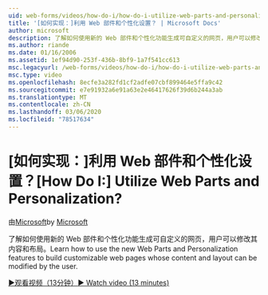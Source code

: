```yaml
---
uid: web-forms/videos/how-do-i/how-do-i-utilize-web-parts-and-personalization
title: '[如何实现：]利用 Web 部件和个性化设置？ | Microsoft Docs'
author: microsoft
description: 了解如何使用新的 Web 部件和个性化功能生成可自定义的网页，用户可以修改其内容和布局。
ms.author: riande
ms.date: 01/16/2006
ms.assetid: 1ef94d90-253f-436b-8bf9-1a7f541cc613
msc.legacyurl: /web-forms/videos/how-do-i/how-do-i-utilize-web-parts-and-personalization
msc.type: video
ms.openlocfilehash: 8ecfe3a282fd1cf2adfe07cbf899464e5ffa9c42
ms.sourcegitcommit: e7e91932a6e91a63e2e46417626f39d6b244a3ab
ms.translationtype: MT
ms.contentlocale: zh-CN
ms.lasthandoff: 03/06/2020
ms.locfileid: "78517634"
---
```

# <a name="how-do-i-utilize-web-parts-and-personalization"></a><span data-ttu-id="d1a49-104">[如何实现：]利用 Web 部件和个性化设置？</span><span class="sxs-lookup"><span data-stu-id="d1a49-104">[How Do I:] Utilize Web Parts and Personalization?</span></span>

<span data-ttu-id="d1a49-105">由[Microsoft](https://github.com/microsoft)</span><span class="sxs-lookup"><span data-stu-id="d1a49-105">by [Microsoft](https://github.com/microsoft)</span></span>

<span data-ttu-id="d1a49-106">了解如何使用新的 Web 部件和个性化功能生成可自定义的网页，用户可以修改其内容和布局。</span><span class="sxs-lookup"><span data-stu-id="d1a49-106">Learn how to use the new Web Parts and Personalization features to build customizable web pages whose content and layout can be modified by the user.</span></span>

[<span data-ttu-id="d1a49-107">&#9654;观看视频（13分钟）</span><span class="sxs-lookup"><span data-stu-id="d1a49-107">&#9654; Watch video (13 minutes)</span></span>](https://channel9.msdn.com/Blogs/ASP-NET-Site-Videos/how-do-i-utilize-web-parts-and-personalization)
